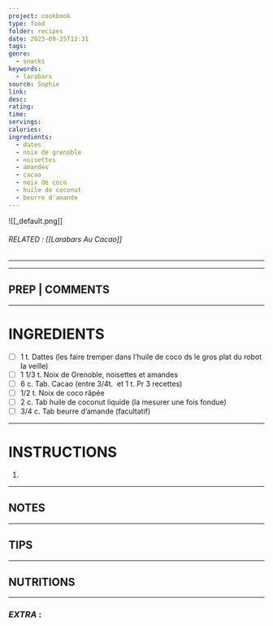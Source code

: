 ```yaml
---
project: cookbook
type: food
folder: recipes
date: 2023-09-25T12:31
tags: 
genre:
  - snacks
keywords:
  - larabars
source: Sophie
link: 
desc: 
rating: 
time: 
servings: 
calories: 
ingredients:
  - dates
  - noix de grenoble
  - noisettes
  - amandes
  - cacao
  - noix de coco
  - huile de coconut
  - beurre d'amande
---
```


![[_default.png]]
###### *RELATED* :  [[Larabars Au Cacao]]
---


---
## PREP | COMMENTS



---
# INGREDIENTS

- [ ] 1 t. Dattes (les faire tremper dans l’huile de coco ds le gros plat du robot la veille)
- [ ] 1 1/3 t. Noix de Grenoble, noisettes et amandes
- [ ] 6 c. Tab. Cacao (entre 3/4t.  et 1 t. Pr 3 recettes)
- [ ] 1/2 t. Noix de coco râpée
- [ ] 2 c. Tab huile de coconut liquide (la mesurer une fois fondue)
- [ ] 3/4 c. Tab beurre d’amande (facultatif)

---
# INSTRUCTIONS

1. 

---
## NOTES



---
## TIPS



---
## NUTRITIONS



---
### *EXTRA* :



